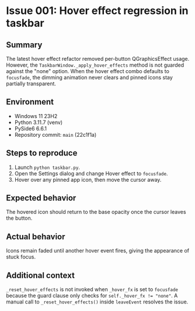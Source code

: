 # Issue 001: Hover effect regression in taskbar

## Summary
The latest hover effect refactor removed per-button QGraphicsEffect usage. However, the `TaskbarWindow._apply_hover_effects` method is not guarded against the "none" option. When the hover effect combo defaults to `focusfade`, the dimming animation never clears and pinned icons stay partially transparent.

## Environment
- Windows 11 23H2
- Python 3.11.7 (venv)
- PySide6 6.6.1
- Repository commit: `main` (22c1f1a)

## Steps to reproduce
1. Launch `python taskbar.py`.
2. Open the Settings dialog and change Hover effect to `focusfade`.
3. Hover over any pinned app icon, then move the cursor away.

## Expected behavior
The hovered icon should return to the base opacity once the cursor leaves the button.

## Actual behavior
Icons remain faded until another hover event fires, giving the appearance of stuck focus.

## Additional context
`_reset_hover_effects` is not invoked when `_hover_fx` is set to `focusfade` because the guard clause only checks for `self._hover_fx != "none"`. A manual call to `_reset_hover_effects()` inside `leaveEvent` resolves the issue.
